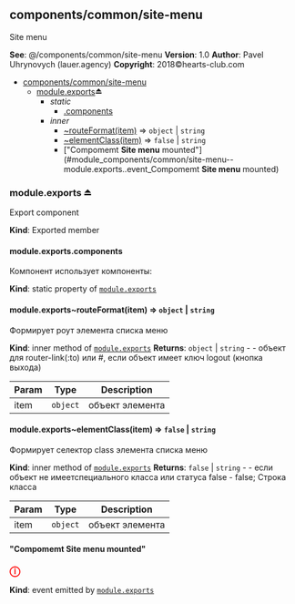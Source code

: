 <a name="module_components/common/site-menu"></a>

## components/common/site-menu
Site menu

**See**: @/components/common/site-menu
**Version**: 1.0
**Author**: Pavel Uhrynovych (lauer.agency)
**Copyright**: 2018©hearts-club.com

* [components/common/site-menu](#module_components/common/site-menu)
    * [module.exports](#exp_module_components/common/site-menu--module.exports)⏏
        * _static_
            * [.components](#module_components/common/site-menu--module.exports.components)
        * _inner_
            * [~routeFormat(item)](#module_components/common/site-menu--module.exports..routeFormat) ⇒ <code>object</code> \| <code>string</code>
            * [~elementClass(item)](#module_components/common/site-menu--module.exports..elementClass) ⇒ <code>false</code> \| <code>string</code>
            * ["Compomemt <strong>Site menu</strong> mounted"](#module_components/common/site-menu--module.exports..event_Compomemt <strong>Site menu</strong> mounted)

<a name="exp_module_components/common/site-menu--module.exports"></a>

### module.exports ⏏
Export component

**Kind**: Exported member
<a name="module_components/common/site-menu--module.exports.components"></a>

#### module.exports.components
Компонент использует компоненты:

**Kind**: static property of [<code>module.exports</code>](#exp_module_components/common/site-menu--module.exports)
<a name="module_components/common/site-menu--module.exports..routeFormat"></a>

#### module.exports~routeFormat(item) ⇒ <code>object</code> \| <code>string</code>
Формирует роут элемента списка меню

**Kind**: inner method of [<code>module.exports</code>](#exp_module_components/common/site-menu--module.exports)
**Returns**: <code>object</code> \| <code>string</code> - - объект для router-link(:to) или #, если объект имеет ключ logout (кнопка выхода)

| Param | Type | Description |
| --- | --- | --- |
| item | <code>object</code> | объект элемента |

<a name="module_components/common/site-menu--module.exports..elementClass"></a>

#### module.exports~elementClass(item) ⇒ <code>false</code> \| <code>string</code>
Формирует селектор class элемента списка меню

**Kind**: inner method of [<code>module.exports</code>](#exp_module_components/common/site-menu--module.exports)
**Returns**: <code>false</code> \| <code>string</code> - - если объект не имеетспециального класса или статуса false - false; Строка класса

| Param | Type | Description |
| --- | --- | --- |
| item | <code>object</code> | объект элемента |

<a name="module_components/common/site-menu--module.exports..event_Compomemt <strong>Site menu</strong> mounted"></a>

#### "Compomemt <strong>Site menu</strong> mounted"
<strong style="color:red; font-size: 18px;">ⓘ</strong>

**Kind**: event emitted by [<code>module.exports</code>](#exp_module_components/common/site-menu--module.exports)
